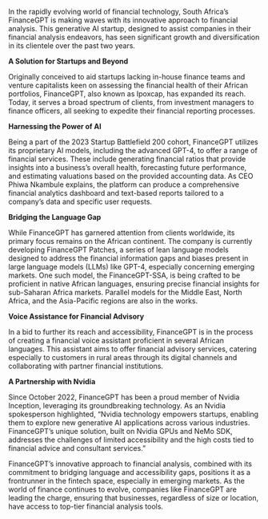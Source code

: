 In the rapidly evolving world of financial technology, South Africa’s FinanceGPT is making waves with its innovative approach to financial analysis. This generative AI startup, designed to assist companies in their financial analysis endeavors, has seen significant growth and diversification in its clientele over the past two years.

**A Solution for Startups and Beyond**

Originally conceived to aid startups lacking in-house finance teams and venture capitalists keen on assessing the financial health of their African portfolios, FinanceGPT, also known as Ipoxcap, has expanded its reach. Today, it serves a broad spectrum of clients, from investment managers to finance officers, all seeking to expedite their financial reporting processes.

**Harnessing the Power of AI**

Being a part of the 2023 Startup Battlefield 200 cohort, FinanceGPT utilizes its proprietary AI models, including the advanced GPT-4, to offer a range of financial services. These include generating financial ratios that provide insights into a business’s overall health, forecasting future performance, and estimating valuations based on the provided accounting data. As CEO Phiwa Nkambule explains, the platform can produce a comprehensive financial analytics dashboard and text-based reports tailored to a company’s data and specific user requests.

**Bridging the Language Gap**

While FinanceGPT has garnered attention from clients worldwide, its primary focus remains on the African continent. The company is currently developing FinanceGPT Patches, a series of lean language models designed to address the financial information gaps and biases present in large language models (LLMs) like GPT-4, especially concerning emerging markets. One such model, the FinanceGPT-SSA, is being crafted to be proficient in native African languages, ensuring precise financial insights for sub-Saharan Africa markets. Parallel models for the Middle East, North Africa, and the Asia-Pacific regions are also in the works.

**Voice Assistance for Financial Advisory**

In a bid to further its reach and accessibility, FinanceGPT is in the process of creating a financial voice assistant proficient in several African languages. This assistant aims to offer financial advisory services, catering especially to customers in rural areas through its digital channels and collaborating with partner financial institutions.

**A Partnership with Nvidia**

Since October 2022, FinanceGPT has been a proud member of Nvidia Inception, leveraging its groundbreaking technology. As an Nvidia spokesperson highlighted, “Nvidia technology empowers startups, enabling them to explore new generative AI applications across various industries. FinanceGPT’s unique solution, built on Nvidia GPUs and NeMo SDK, addresses the challenges of limited accessibility and the high costs tied to financial advice and consultant services.”

FinanceGPT’s innovative approach to financial analysis, combined with its commitment to bridging language and accessibility gaps, positions it as a frontrunner in the fintech space, especially in emerging markets. As the world of finance continues to evolve, companies like FinanceGPT are leading the charge, ensuring that businesses, regardless of size or location, have access to top-tier financial analysis tools.